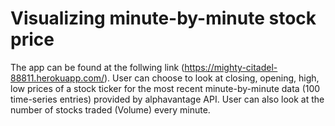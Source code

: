 # Visualizing minute-by-minute stock price

The app can be found at the follwing link (https://mighty-citadel-88811.herokuapp.com/). User can choose to look at closing, opening, high, low prices
of a stock ticker for the most recent minute-by-minute data (100 time-series entries) provided by alphavantage API. User can also look at the number of stocks traded (Volume) every minute.
